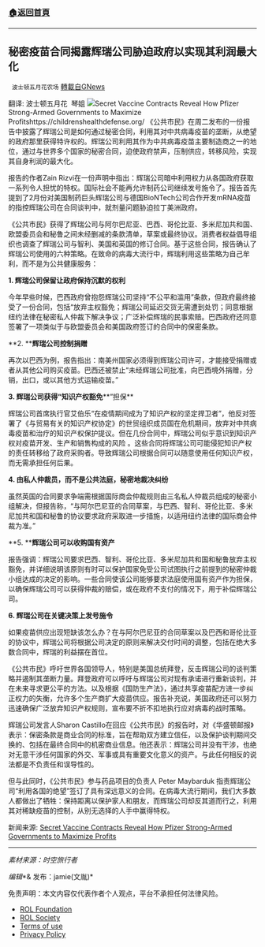 ###  [:house:返回首頁](https://github.com/ourhimalayas/txt)
---


## 秘密疫苗合同揭露辉瑞公司胁迫政府以实现其利润最大化
` 波士顿五月花农场` [轉載自GNews](https://gnews.org/zh-hans/1629802/)

翻译: 波士顿五月花  琴姐
![](https://assets.gnews.org/wp-content/uploads/2021/10/秘密疫苗合同揭露辉瑞公司如何胁迫政府以实现利润最大化-scaled.jpg)Secret Vaccine Contracts Reveal How Pfizer Strong-Armed Governments to Maximize Profitshttps://childrenshealthdefense.org/
《公共市民》在周二发布的一份报告中披露了辉瑞公司是如何通过秘密合同，利用其对中共病毒疫苗的垄断，从绝望的政府那里获得特许权的。辉瑞公司利用其作为中共病毒疫苗主要制造商之一的地位，通过与世界多个国家的秘密合同，迫使政府禁声，压制供应，转移风险，实现其自身利润的最大化。

报告的作者Zain Rizvi在一份声明中指出：辉瑞公司暗中利用权力从各国政府获取一系列令人担忧的特权。国际社会不能再允许制药公司继续发号施令了。报告首先提到了2月份对美国制药巨头辉瑞公司与德国BioNTech公司合作开发mRNA疫苗的指控辉瑞公司在合同谈判中，就剂量问题胁迫拉丁美洲政府。

《公共市民》获得了辉瑞公司与阿尔巴尼亚、巴西、哥伦比亚、多米尼加共和国、欧盟委员会和秘鲁之间未经删减的条款清单，草案或最终协议。消费者权益倡导组织也调查了辉瑞公司与智利、美国和英国的修订合同。基于这些合同，报告确认了辉瑞公司使用的六种策略。在致命的病毒大流行中，辉瑞利用这些策略为自己牟利，而不是为公共健康服务：

**1. ****辉瑞公司保留让政府保持沉默的权****利**

今年早些时候，巴西政府曾抱怨辉瑞公司坚持“不公平和滥用”条款，但政府最终接受了一份合同，包括“放弃主权豁免；辉瑞公司延迟交货无需遭到处罚；同意根据纽约法律在秘密私人仲裁下解决争议；广泛补偿辉瑞的民事索赔。巴西政府还同意签署了一项类似于与欧盟委员会和美国政府签订的合同中的保密条款。

**2. ****辉瑞公司控制捐赠**

再次以巴西为例，报告指出：南美州国家必须得到辉瑞公司许可，才能接受捐赠或者从其他公司购买疫苗。巴西还被禁止“未经辉瑞公司批准，向巴西境外捐赠，分销，出口，或以其他方式运输疫苗。”

**3. ****辉瑞公司获得****“****知****识产权豁免****”担保**

辉瑞公司首席执行官艾伯乐“在疫情期间成为了知识产权的坚定捍卫者”，他反对签署了《与贸易有关的知识产权协定》的世贸组织成员国在危机期间，放弃对中共病毒疫苗和治疗的知识产权保护提议。但在几份合同中，辉瑞公司似乎意识到知识产权对疫苗开发、生产和销售构成的风险 。这些合同将辉瑞公司可能侵犯知识产权的责任转移给了政府采购者。导致辉瑞公司根据合同可以随意使用任何知识产权，而无需承担任何后果。

**4. ****由私人仲裁****员，****而不是公共法庭，秘密地裁决****纠纷**

虽然英国的合同要求争端需根据国际商会仲裁规则由三名私人仲裁员组成的秘密小组解决，但报告称，“与阿尔巴尼亚的合同草案，与巴西、智利、哥伦比亚、多米尼加共和国和秘鲁的协议要求政府采取进一步措施，以适用纽约法律的国际商会仲裁为准。”

**5. ****辉瑞公司可以收购国有资产**

报告强调：辉瑞公司要求巴西、智利、哥伦比亚、多米尼加共和国和秘鲁放弃主权豁免，并详细说明该原则有时可以保护国家免受公司试图执行之前提到的秘密仲裁小组达成的决定的影响。一些合同使该公司能够要求法庭使用国有资产作为担保，以确保辉瑞公司可以获得仲裁的赔偿，或在政府不支付的情况下，用于补偿辉瑞公司。

**6. ****辉瑞公司在关键决策上发号施****令**

如果疫苗供应出现短缺该怎么办？在与阿尔巴尼亚的合同草案以及巴西和哥伦比亚的协议中，辉瑞公司将根据公司决定的原则来解决交付时间的调整，包括在绝大多数合同中，辉瑞的利益摆在首位。

《公共市民》呼吁世界各国领导人，特别是美国总统拜登，反击辉瑞公司的谈判策略并遏制其垄断力量。拜登政府可以呼吁与辉瑞公司对现有承诺进行重新谈判，并在未来寻求更公平的方法。以及根据《国防生产法》，通过共享疫苗配方进一步纠正权力的失衡，允许多个生产商扩大疫苗供应。报告补充说，美国政府还可以努力迅速确保广泛放弃知识产权规则，宣布要不折不扣地执行应对病毒的战时策略。

辉瑞公司发言人Sharon Castillo在回应《公共市民》的报告时，对《华盛顿邮报》表示：保密条款是商业合同的标准，旨在帮助双方建立信任，以及保护谈判期间交换的、包括在最终合同中的机密商业信息。他还表示：辉瑞公司并没有干涉，也绝对无意干涉任何国家的外交、军事或具有重要文化意义的资产。与此任何相反的说法都是不负责任和误导性的。

但与此同时，《公共市民》参与药品项目的负责人 Peter Maybarduk 指责辉瑞公司“利用各国的绝望”签订了具有深远意义的合同。在病毒大流行期间，我们大多数人都做出了牺牲：保持距离以保护家人和朋友，而辉瑞公司却反其道而行之，利用其对稀缺疫苗的控制，从别无选择的人手中赢得特权。

新闻来源: [Secret Vaccine Contracts Reveal How Pfizer Strong-Armed Governments to Maximize Profits](https://childrenshealthdefense.org/defender/covid-vaccine-contracts-pfizer-maximize-profits/?utm_source=salsa&amp;eType=EmailBlastContent&amp;eId=dfa43c1f-ee17-4e96-a688-b8eb45160658)

* * *

*素材来源：时空旅行者*

*编辑**& 发布：jamie(文胤)*

 

免责声明：本文内容仅代表作者个人观点，平台不承担任何法律风险。

- [ROL Foundation](https://rolfoundation.org/)
- [ROL Society](https://rolsociety.org/)
- [Terms of use](https://gnews.org/terms-of-use-3/)
- [Privacy Policy](https://gnews.org/privacy-policy/)

